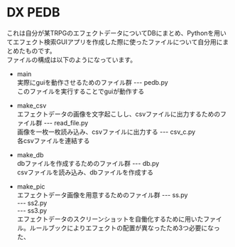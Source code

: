 # DX PEDB
これは自分が某TRPGのエフェクトデータについてDBにまとめ、Pythonを用いてエフェクト検索GUIアプリを作成した際に使ったファイルについて自分用にまとめたものです。  
ファイルの構成は以下のようになっています。
- main  
実際にguiを動作させるためのファイル群
--- pedb.py  
このファイルを実行することでguiが動作する

- make_csv  
エフェクトデータの画像を文字起こしし、csvファイルに出力するためのファイル群
--- read_file.py  
画像を一枚一枚読み込み、csvファイルに出力する
--- csv_c.py  
各csvファイルを連結する

- make_db  
dbファイルを作成するためのファイル群
--- db.py  
csvファイルを読み込み、dbファイルを作成する

- make_pic  
エフェクトデータ画像を用意するためのファイル群
--- ss.py  
--- ss2.py  
--- ss3.py  
エフェクトデータのスクリーンショットを自働化するために用いたファイル。ルールブックによりエフェクトの配置が異なったため3つ必要になった、